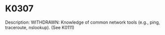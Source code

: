 # K0307
Description: WITHDRAWN: Knowledge of common network tools (e.g., ping, traceroute, nslookup). (See K0111)
